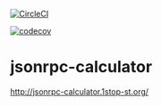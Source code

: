 [![CircleCI](https://circleci.com/gh/1stop-st/jsonrpc-calculator.svg?style=svg)](https://circleci.com/gh/1stop-st/jsonrpc-calculator)

[![codecov](https://codecov.io/gh/1stop-st/jsonrpc-calculator/branch/master/graph/badge.svg)](https://codecov.io/gh/1stop-st/jsonrpc-calculator)
# jsonrpc-calculator
http://jsonrpc-calculator.1stop-st.org/
